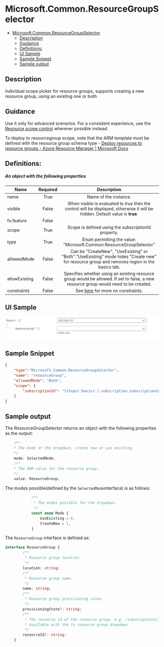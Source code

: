 <a name="microsoft-common-resourcegroupselector"></a>
# Microsoft.Common.ResourceGroupSelector
* [Microsoft.Common.ResourceGroupSelector](#microsoft-common-resourcegroupselector)
    * [Description](#microsoft-common-resourcegroupselector-description)
    * [Guidance](#microsoft-common-resourcegroupselector-guidance)
    * [Definitions:](#microsoft-common-resourcegroupselector-definitions)
    * [UI Sample](#microsoft-common-resourcegroupselector-ui-sample)
    * [Sample Snippet](#microsoft-common-resourcegroupselector-sample-snippet)
    * [Sample output](#microsoft-common-resourcegroupselector-sample-output)

<a name="microsoft-common-resourcegroupselector-description"></a>
## Description
Individual scope picker for resource groups, supports creating a new resource group, using an existing one or both
<a name="microsoft-common-resourcegroupselector-guidance"></a>
## Guidance
Use it only for advanced scenarios. For a consistent experience, use the [Resource scope control](dx-control-Microsoft.Common.ResourceScope.md) wherever possible instead. <p/> To deploy to resourcegroup scope, note that the ARM template must be defined with the resource group schema type - [Deploy resources to resource groups - Azure Resource Manager | Microsoft Docs](https://docs.microsoft.com/en-us/azure/azure-resource-manager/templates/deploy-to-resource-group?tabs=azure-cli#schema)
<a name="microsoft-common-resourcegroupselector-definitions"></a>
## Definitions:
<a name="microsoft-common-resourcegroupselector-definitions-an-object-with-the-following-properties"></a>
##### An object with the following properties
| Name | Required | Description
| ---|:--:|:--:|
|name|True|Name of the instance.
|visible|False|When visible is evaluated to *true* then the control will be displayed, otherwise it will be hidden.  Default value is **true**.
|fx.feature|False|
|scope|True|Scope is defined using the subscriptionId property.
|type|True|Enum permitting the value: "Microsoft.Common.ResourceGroupSelector"
|allowedMode|False|Can be "CreateNew", "UseExisting" or "Both"."UseExisting" mode hides "Create new" for resource group and removes region in the basics tab.
|allowExisting|False|Specifies whether using an existing resource group would be allowed. If set to false, a new resource group would need to be created.
|constraints|False|See [here](dx-resourceConstraints-validations.md) for more on constraints.
<a name="microsoft-common-resourcegroupselector-ui-sample"></a>
## UI Sample
![alt-text](../media/dx/controls/Microsoft.Common.ResourceGroupSelector.png "Default UI")  
<a name="microsoft-common-resourcegroupselector-sample-snippet"></a>
## Sample Snippet

```json
{
    "type":"Microsoft.Common.ResourceGroupSelector",
    "name": "resourceGroup",
    "allowedMode": "Both",
    "scope": {
        "subscriptionId": "[steps('basics').subscription.subscriptionId]"
    }
}

```
<a name="microsoft-common-resourcegroupselector-sample-output"></a>
## Sample output
  The ResourceGroupSelector returns an object with the following properties as the output:

```typescript
    /**
    * The mode of the dropdown, create new or use existing.
    */
    mode: SelectedMode;
    /**
    * The ARM value for the resource group.
    */
    value: ResourceGroup;
```

The modes possible(defined by the <code>SelectedMode</code>interface) is as follows:
```typescript
            /**
             * The modes possible for the dropdown.
             */
            const enum Mode {
                UseExisting = 0,
                CreateNew = 1,
            }
```

The <code>ResourceGroup</code> interface is defined as:
```typescript
interface ResourceGroup {
        /**
         * Resource group location.
         */
        location: string;
        /**
         * Resource group name.
         */
        name: string;
        /**
         * Resource group provisioning state.
         */
        provisioningState?: string;
        /**
         * The resource id of the resource group. e.g. /subscriptions/123/resourceGroups/${this.name}
         * Available with the fx resource group dropdown.
         */
        resourceId?: string;
    }
```

